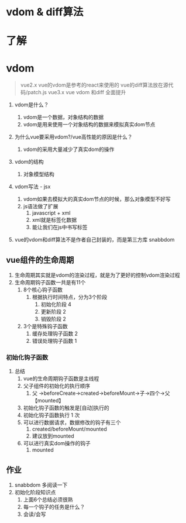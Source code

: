 # vdom & diff算法
# 了解
# vdom 
> vue2.x
>   vue的vdom是参考的react来使用的 
>   vue的diff算法放在源代码/patch.js
> vue3.x
>   vue vdom 和diff  全面提升
1. vdom是什么？
   1. vdom是一个数据，对象结构的数据
   2. vdom是用来使用一个对象结构的数据来模拟真实dom节点
2. 为什么vue要采用vdom?/vue高性能的原因是什么？
   1. vdom的采用大量减少了真实dom的操作
3. vdom的结构
   1. 对象模型结构
4. vdom写法 - jsx
   1. vdom如果去模拟大的真实dom节点的时候，那么对象模型不好写
   2. js语法做了扩展
      1. javascript + xml 
      2. xml就是标签化数据
      3. 能让我们在js中书写标签 

5. vue的vdom和diff算法不是作者自己封装的，而是第三方库  snabbdom



## vue组件的生命周期
1. 生命周期其实就是vdom的渲染过程，就是为了更好的控制vdom渲染过程
2. 生命周期钩子函数一共是有11个
   1. 8个核心钩子函数
      1. 根据执行时间特点，分为3个阶段
         1. 初始化阶段 4
         2. 更新阶段  2
         3. 销毁阶段  2
   2. 3个是特殊钩子函数
      1. 缓存处理钩子函数 2
      2. 错误处理钩子函数 1


### 初始化钩子函数
1. 总结
   1. vue的生命周期钩子函数是主线程
   2. 父子组件的初始化的执行顺序
      1. 父 ->beforeCreate->created->beforeMount->子->四个->父【mounted】
   3. 初始化钩子函数的触发是[自动]执行的
   4. 初始化钩子函数执行 1 次 
   5. 可以进行数据请求，数据修改的钩子有三个
      1. created/beforeMount/mounted
      2. 建议放到mounted 
   6. 可以进行真实dom操作的钩子
      1. mounted 


## 作业
1. snabbdom 多阅读一下
2. 初始化阶段知识点
   1. 上面6个总结必须很熟
   2. 每一个钩子的任务是什么？
   3. 会读/会写